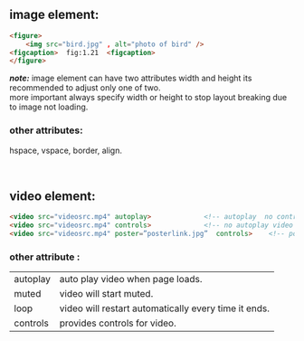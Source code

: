 ## image element:
```html
<figure>
	<img src="bird.jpg" , alt="photo of bird" />
<figcaption>  fig:1.21  <figcaption>
</figure>
```
<b><em>note:</b></em>
image element can have two attributes width and height its recommended to adjust only one of two. 
<br/>more important always specify width or height to stop layout breaking due to image not loading.

### other attributes:
hspace,  vspace,  border,  align. 

<br/>

## video element:
```html
<video src="videosrc.mp4" autoplay>				<!-- autoplay  no controls -->
<video src="videosrc.mp4" controls>				<!-- no autoplay video  available controls -->
<video src="videosrc.mp4" poster=”posterlink.jpg”  controls>	<!-- poster is thumbnail -->
```

### other attribute :
<table>
<tr>
<td> autoplay </td> 
<td> auto play video when page loads. </td>
</tr>
<tr>
<td> muted </td> 
<td> video will start muted.</td>
</tr>
<tr>
<td> loop </td> 
<td> video will restart automatically every time it ends.</td>
</tr>
<tr>
<td> controls </td> 
<td> provides controls for video.</td>
</tr>
</table>



